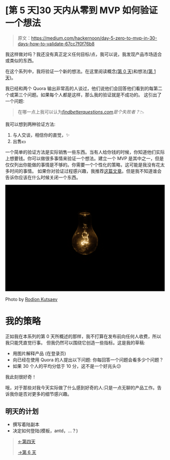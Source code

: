 # [第 5 天]30 天内从零到 MVP 如何验证一个想法

> 原文：<https://medium.com/hackernoon/day-5-zero-to-mvp-in-30-days-how-to-validate-67cc7f0f76b8>

我这样做对吗？我还没有真正定义任何目标/点，我可以说，我发现产品市场适合或类似的东西。

在这个系列中，我将验证一个新的想法。在这里阅读概念[(第 0 天)](/@EmilBruckner/day-0-zero-to-mvp-in-30-days-what-its-all-about-c39215a531f7)和想法[(第 1 天)](https://hackernoon.com/day-1-zero-to-mvp-in-30-days-idea-plan-69db96f62b3f)。

我已经和两个 Quora 输出非常高的人谈过，他们说他们会回答他们看到的每第二个或第三个问题。如果每个人都是这样，那么我的验证就是不成功的。
这引出了一个问题:

> 在哪一点上我可以认为[*findbetterquestions.com*](http://findbetterquestions.com)*是个失败者？📉*

我可以想到两种验证方法:

1.  与人交谈，相信你的直觉，✨
2.  出售💵

一个简单的验证方法是实际销售一些东西。当有人给你钱的时候，你知道他们实际上想要钱。你可以做很多事情来验证一个想法。建立一个 MVP 是其中之一，但是仅仅列出你能做的事情是不够的。你需要一个个性化的策略，这可能是我没有花太多时间的事情。
如果你对验证过程感兴趣，我推荐[这篇文章](/swlh/how-to-start-a-startup-e4f002ff3ee1)。但是我不知道谁会告诉你应该在什么时候关闭一个东西。

![](img/a16f40a4231187bc77b2278b756c35cd.png)

Photo by [Rodion Kutsaev](https://unsplash.com/photos/xkEtD4Stn0I?utm_source=unsplash&utm_medium=referral&utm_content=creditCopyText)

# 我的策略

正如我在本系列的第 0 天所概述的那样，我不打算在发布前向任何人收费，所以我只能凭直觉行事。
但我仍然可以围绕它创造一些指标。这是我的草稿:

*   用图片解释产品
    (在登录页)
*   向已经在使用 Quora 的人提出以下问题:
    你每回答一个问题会看多少个问题？
*   如果 30 个人的平均分低于 10 分，这不是一个好兆头😕

我此刻很好奇！

哦，对于那些对我今天实际做了什么感到好奇的人:只是一点无聊的产品工作。告诉我你是否对更多的细节感兴趣。

## 明天的计划

*   撰写着陆副本
*   决定如何登陆(模板，antd，…？)

> [←第四天](/@EmilBruckner/day-4-zero-to-mvp-in-30-days-building-a-web-and-desktop-app-with-javascript-fb208846ace6)
> 
> [→第 6 天](/@EmilBruckner/day-6-zero-to-mvp-in-30-days-writing-landing-page-copy-d5df22fa2192)